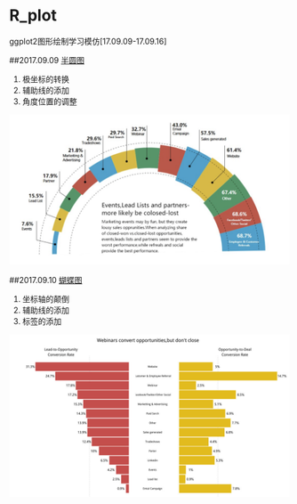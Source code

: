 # R_plot
ggplot2图形绘制学习模仿[17.09.09-17.09.16]

##2017.09.09
<a href = "https://zhuanlan.zhihu.com/p/29126173">半圆图</a>
<ol>
<li>极坐标的转换</li>
<li>辅助线的添加</li>
<li>角度位置的调整</li>
</ol>
<img src = "17_09_09/fig1.png">

##2017.09.10
<a href = "https://zhuanlan.zhihu.com/p/29101316">蝴蝶图</a>
<ol>
<li>坐标轴的颠倒</li>
<li>辅助线的添加</li>
<li>标签的添加</li>
</ol>
<img src = "17_09_10/fig1.jpg">
